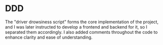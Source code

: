 # DDD
The "driver drowsiness script" forms the core implementation of the project, and I was later instructed to develop a frontend and backend for it, so I separated them accordingly. I also added comments throughout the code to enhance clarity and ease of understanding.
